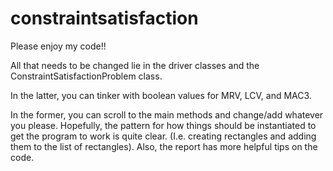 # constraintsatisfaction

Please enjoy my code!!

All that needs to be changed lie in the driver classes and the ConstraintSatisfactionProblem class.

In the latter, you can tinker with boolean values for MRV, LCV, and MAC3.

In the former, you can scroll to the main methods and change/add whatever you please. Hopefully, the pattern for how things should be instantiated to get the program to work is quite clear. (I.e. creating rectangles and adding them to the list of rectangles). Also, the report has more helpful tips on the code.

